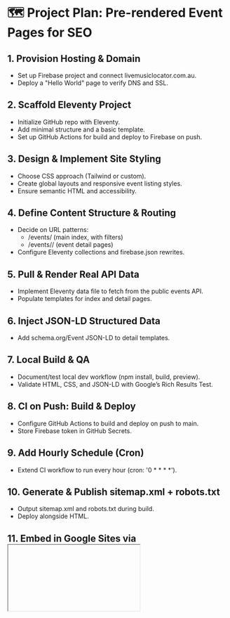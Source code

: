 # 🗺️ Project Plan: Pre-rendered Event Pages for SEO

## 1. Provision Hosting & Domain
- Set up Firebase project and connect livemusiclocator.com.au.
- Deploy a "Hello World" page to verify DNS and SSL.

## 2. Scaffold Eleventy Project
- Initialize GitHub repo with Eleventy.
- Add minimal structure and a basic template.
- Set up GitHub Actions for build and deploy to Firebase on push.

## 3. Design & Implement Site Styling
- Choose CSS approach (Tailwind or custom).
- Create global layouts and responsive event listing styles.
- Ensure semantic HTML and accessibility.

## 4. Define Content Structure & Routing
- Decide on URL patterns:
  - /events/ (main index, with filters)
  - /events/<slug>/ (event detail pages)
- Configure Eleventy collections and firebase.json rewrites.

## 5. Pull & Render Real API Data
- Implement Eleventy data file to fetch from the public events API.
- Populate templates for index and detail pages.

## 6. Inject JSON-LD Structured Data
- Add schema.org/Event JSON-LD to detail templates.

## 7. Local Build & QA
- Document/test local dev workflow (npm install, build, preview).
- Validate HTML, CSS, and JSON-LD with Google’s Rich Results Test.

## 8. CI on Push: Build & Deploy
- Configure GitHub Actions to build and deploy on push to main.
- Store Firebase token in GitHub Secrets.

## 9. Add Hourly Schedule (Cron)
- Extend CI workflow to run every hour (cron: '0 * * * *').

## 10. Generate & Publish sitemap.xml + robots.txt
- Output sitemap.xml and robots.txt during build.
- Deploy alongside HTML.

## 11. Embed in Google Sites via <iframe>
- Provide editors with iframe embed code.
- Adjust headers if needed to allow framing.

---

## 🧩 Dependencies & Flow

```mermaid
graph TD
    A[Provision Hosting & Domain] --> B[Scaffold Eleventy Project]
    B --> C[Design & Implement Site Styling]
    B --> D[Define Content Structure & Routing]
    D --> E[Pull & Render Real API Data]
    E --> F[Inject JSON-LD Structured Data]
    F --> G[Local Build & QA]
    G --> H[CI on Push: Build & Deploy]
    H --> I[Add Hourly Schedule (Cron)]
    H --> J[Generate & Publish sitemap.xml + robots.txt]
    H --> K[Embed in Google Sites via iframe]